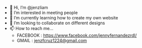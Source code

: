 - 👋 Hi, I’m @jenzliam 
- 👀 I’m interested in meeting people 
- 🌱 I’m currently learning how to create my own website
- 💞️ I’m looking to collaborate on different designs
- 📫 How to reach me... 
  - FACEBOOK : https://www.facebook.com/jennyfernandezrdl/
  - GMAIL : jenzfcruz1224@gmail.com

<!---
jenzliam/jenzliam is a ✨ special ✨ repository because its `README.md` (this file) appears on your GitHub profile.
You can click the Preview link to take a look at your changes.
--->
